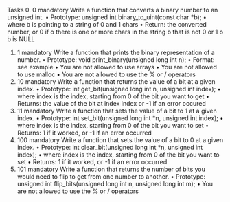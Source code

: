 Tasks
0. 0
mandatory
Write a function that converts a binary number to an unsigned int.
•	Prototype: unsigned int binary_to_uint(const char *b);
•	where b is pointing to a string of 0 and 1 chars
•	Return: the converted number, or 0 if
o	there is one or more chars in the string b that is not 0 or 1
o	b is NULL
1. 1
mandatory
Write a function that prints the binary representation of a number.
•	Prototype: void print_binary(unsigned long int n);
•	Format: see example
•	You are not allowed to use arrays
•	You are not allowed to use malloc
•	You are not allowed to use the % or / operators
2. 10
mandatory
Write a function that returns the value of a bit at a given index.
•	Prototype: int get_bit(unsigned long int n, unsigned int index);
•	where index is the index, starting from 0 of the bit you want to get
•	Returns: the value of the bit at index index or -1 if an error occured
3. 11
mandatory
Write a function that sets the value of a bit to 1 at a given index.
•	Prototype: int set_bit(unsigned long int *n, unsigned int index);
•	where index is the index, starting from 0 of the bit you want to set
•	Returns: 1 if it worked, or -1 if an error occurred
4. 100
mandatory
Write a function that sets the value of a bit to 0 at a given index.
•	Prototype: int clear_bit(unsigned long int *n, unsigned int index);
•	where index is the index, starting from 0 of the bit you want to set
•	Returns: 1 if it worked, or -1 if an error occurred
5. 101
mandatory
Write a function that returns the number of bits you would need to flip to get from one number to another.
•	Prototype: unsigned int flip_bits(unsigned long int n, unsigned long int m);
•	You are not allowed to use the % or / operators


